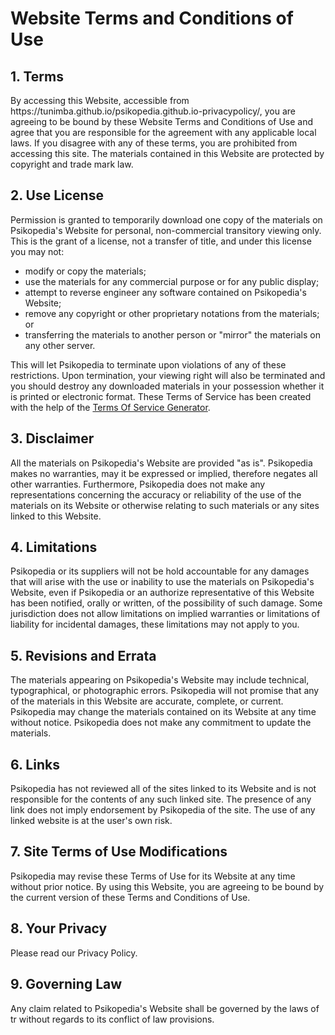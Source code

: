 <h1>Website Terms and Conditions of Use</h1>

<h2>1. Terms</h2>

<p>By accessing this Website, accessible from https://tunimba.github.io/psikopedia.github.io-privacypolicy/, you are agreeing to be bound by these Website Terms and Conditions of Use and agree that you are responsible for the agreement with any applicable local laws. If you disagree with any of these terms, you are prohibited from accessing this site. The materials contained in this Website are protected by copyright and trade mark law.</p>

<h2>2. Use License</h2>

<p>Permission is granted to temporarily download one copy of the materials on Psikopedia's Website for personal, non-commercial transitory viewing only. This is the grant of a license, not a transfer of title, and under this license you may not:</p>

<ul>
    <li>modify or copy the materials;</li>
    <li>use the materials for any commercial purpose or for any public display;</li>
    <li>attempt to reverse engineer any software contained on Psikopedia's Website;</li>
    <li>remove any copyright or other proprietary notations from the materials; or</li>
    <li>transferring the materials to another person or "mirror" the materials on any other server.</li>
</ul>

<p>This will let Psikopedia to terminate upon violations of any of these restrictions. Upon termination, your viewing right will also be terminated and you should destroy any downloaded materials in your possession whether it is printed or electronic format. These Terms of Service has been created with the help of the <a href="https://www.termsofservicegenerator.net">Terms Of Service Generator</a>.</p>

<h2>3. Disclaimer</h2>

<p>All the materials on Psikopedia's Website are provided "as is". Psikopedia makes no warranties, may it be expressed or implied, therefore negates all other warranties. Furthermore, Psikopedia does not make any representations concerning the accuracy or reliability of the use of the materials on its Website or otherwise relating to such materials or any sites linked to this Website.</p>

<h2>4. Limitations</h2>

<p>Psikopedia or its suppliers will not be hold accountable for any damages that will arise with the use or inability to use the materials on Psikopedia's Website, even if Psikopedia or an authorize representative of this Website has been notified, orally or written, of the possibility of such damage. Some jurisdiction does not allow limitations on implied warranties or limitations of liability for incidental damages, these limitations may not apply to you.</p>

<h2>5. Revisions and Errata</h2>

<p>The materials appearing on Psikopedia's Website may include technical, typographical, or photographic errors. Psikopedia will not promise that any of the materials in this Website are accurate, complete, or current. Psikopedia may change the materials contained on its Website at any time without notice. Psikopedia does not make any commitment to update the materials.</p>

<h2>6. Links</h2>

<p>Psikopedia has not reviewed all of the sites linked to its Website and is not responsible for the contents of any such linked site. The presence of any link does not imply endorsement by Psikopedia of the site. The use of any linked website is at the user's own risk.</p>

<h2>7. Site Terms of Use Modifications</h2>

<p>Psikopedia may revise these Terms of Use for its Website at any time without prior notice. By using this Website, you are agreeing to be bound by the current version of these Terms and Conditions of Use.</p>

<h2>8. Your Privacy</h2>

<p>Please read our Privacy Policy.</p>

<h2>9. Governing Law</h2>

<p>Any claim related to Psikopedia's Website shall be governed by the laws of tr without regards to its conflict of law provisions.</p>
